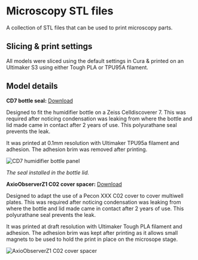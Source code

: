 
# Microscopy STL files

A collection of STL files that can be used to print microscopy parts.

## Slicing & print settings

All models were sliced using the default settings in Cura & printed on an Ultimaker S3 using either Tough PLA or TPU95A filament.
    
## Model details
**CD7 bottle seal:**   [Download](https://github.com/BrentonCavanagh/MicroscopySTL/blob/main/CD7%20BOTTLE%20Simple%20Seal.stl)

Designed to fit the humidifier bottle on a Zeiss Celldiscoverer 7.  This was required after noticing condensation was leaking from where the bottle and lid made came in contact after 2 years of use.  This polyurathane seal prevents the leak.

It was printed at 0.1mm resolution with Ultimaker TPU95a filament and adhesion. The adhesion brim was removed after printing.

![CD7 humidifier bottle panel](https://github.com/BrentonCavanagh/MicroscopySTL/assets/32094152/c9b70827-2138-4a8a-a900-0387ff503dd3)

_The seal installed in the bottle lid._

**AxioObserverZ1 C02 cover spacer:**   [Download](https://github.com/BrentonCavanagh/MicroscopySTL/blob/main/ObserverZ1%20CO2%20cover%20Scaled.stl)

Designed to adapt the use of a Pecon XXX C02 cover to cover multiwell plates.  This was required after noticing condensation was leaking from where the bottle and lid made came in contact after 2 years of use.  This polyurathane seal prevents the leak.

It was printed at draft resolution with Ultimaker Tough PLA filament and adhesion. The adhesion brim was kept after printing as it allows small magnets to be used to hold the print in place on the microsope stage.

![AxioObserverZ1 C02 cover spacer](https://via.placeholder.com/468x300?text=App+Screenshot+Here)


